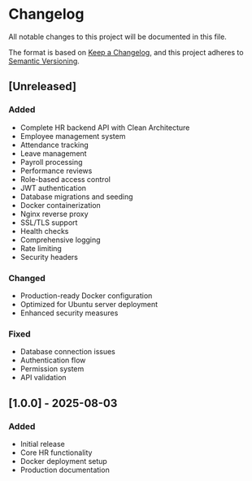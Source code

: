 ﻿# Changelog

All notable changes to this project will be documented in this file.

The format is based on [Keep a Changelog](https://keepachangelog.com/en/1.0.0/),
and this project adheres to [Semantic Versioning](https://semver.org/spec/v2.0.0.html).

## [Unreleased]

### Added
- Complete HR backend API with Clean Architecture
- Employee management system
- Attendance tracking
- Leave management
- Payroll processing
- Performance reviews
- Role-based access control
- JWT authentication
- Database migrations and seeding
- Docker containerization
- Nginx reverse proxy
- SSL/TLS support
- Health checks
- Comprehensive logging
- Rate limiting
- Security headers

### Changed
- Production-ready Docker configuration
- Optimized for Ubuntu server deployment
- Enhanced security measures

### Fixed
- Database connection issues
- Authentication flow
- Permission system
- API validation

## [1.0.0] - 2025-08-03

### Added
- Initial release
- Core HR functionality
- Docker deployment setup
- Production documentation
